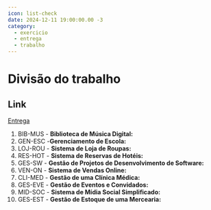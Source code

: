 ```yaml
---
icon: list-check
date: 2024-12-11 19:00:00.00 -3
category:
  - exercicio
  - entrega
  - trabalho
---
```


# Divisão do trabalho


## Link
[Entrega](https://classroom.github.com/a/6XkbVlN2)


1. BIB-MUS - **Biblioteca de Música Digital:**
1. GEN-ESC -**Gerenciamento de Escola:**
1. LOJ-ROU - **Sistema de Loja de Roupas:**
1. RES-HOT - **Sistema de Reservas de Hotéis:**
1. GES-SW - **Gestão de Projetos de Desenvolvimento de Software:**
1. VEN-ON - **Sistema de Vendas Online:**
1. CLI-MED - **Gestão de uma Clínica Médica:**
1. GES-EVE - **Gestão de Eventos e Convidados:**
1. MID-SOC - **Sistema de Mídia Social Simplificado:**
1. GES-EST - **Gestão de Estoque de uma Mercearia:**
